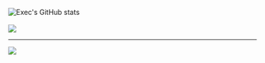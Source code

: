 ![Exec's GitHub stats](https://github-readme-stats.vercel.app/api?username=exec1337&hide=contribs,prs&theme=dracula) <br><br><img align="center" src="https://github-readme-stats.vercel.app/api/top-langs/?username=exec1337&langs_count=8&layout=compact&show_icons=true&title_color=fff&icon_color=79ff97&text_color=9f9f9f&bg_color=151515" />
<hr>

<img src="https://komarev.com/ghpvc/?username=exec1337&style=flat-square">
